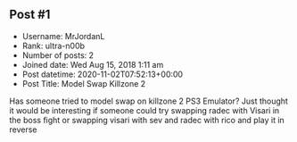 ## Post #1
- Username: MrJordanL
- Rank: ultra-n00b
- Number of posts: 2
- Joined date: Wed Aug 15, 2018 1:11 am
- Post datetime: 2020-11-02T07:52:13+00:00
- Post Title: Model Swap Killzone 2

Has someone tried to model swap on killzone 2 PS3 Emulator? Just thought it would be interesting if someone could try swapping radec with Visari in the boss fight  or swapping visari with sev and radec with rico and play it in reverse
